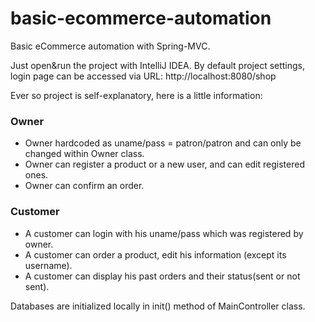 # basic-ecommerce-automation
Basic eCommerce automation with Spring-MVC.

Just open&run the project with IntelliJ IDEA. 
By default project settings, login page can be accessed via URL: http://localhost:8080/shop

Ever so project is self-explanatory, here is a little information:

### Owner
- Owner hardcoded as uname/pass = patron/patron and can only be changed within Owner class.
- Owner can register a product or a new user, and can edit registered ones.
- Owner can confirm an order.
### Customer
- A customer can login with his uname/pass which was registered by owner.
- A customer can order a product, edit his information (except its username).
- A customer can display his past orders and their status(sent or not sent).

Databases are initialized locally in init() method of MainController class.

